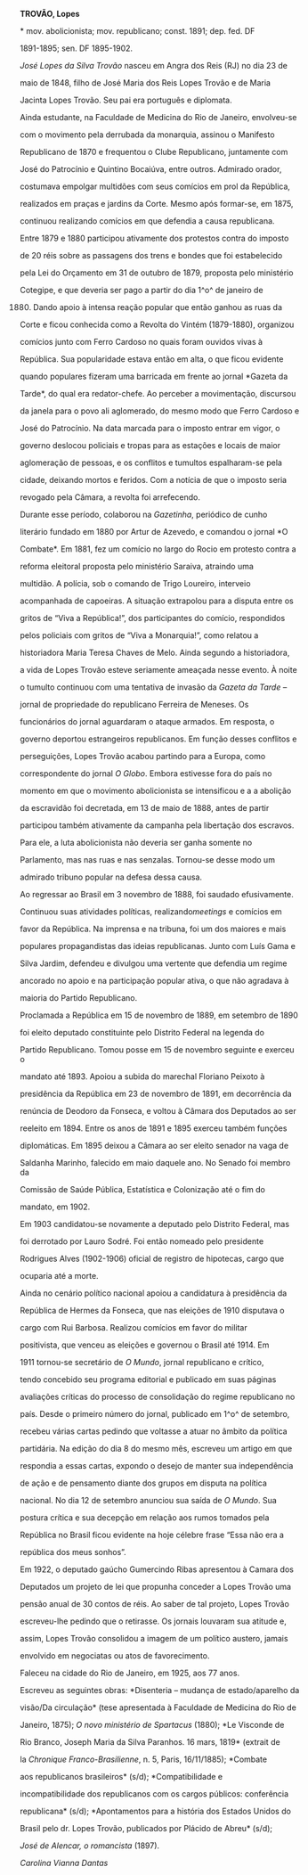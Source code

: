 **TROVÃO, Lopes**



\* mov. abolicionista; mov. republicano; const. 1891; dep. fed. DF

1891-1895; sen. DF 1895-1902.



*José Lopes da Silva Trovão* nasceu em Angra dos Reis (RJ) no dia 23 de

maio de 1848, filho de José Maria dos Reis Lopes Trovão e de Maria

Jacinta Lopes Trovão. Seu pai era português e diplomata.



Ainda estudante, na Faculdade de Medicina do Rio de Janeiro, envolveu-se

com o movimento pela derrubada da monarquia, assinou o Manifesto

Republicano de 1870 e frequentou o Clube Republicano, juntamente com

José do Patrocínio e Quintino Bocaiúva, entre outros. Admirado orador,

costumava empolgar multidões com seus comícios em prol da República,

realizados em praças e jardins da Corte. Mesmo após formar-se, em 1875,

continuou realizando comícios em que defendia a causa republicana.



Entre 1879 e 1880 participou ativamente dos protestos contra do imposto

de 20 réis sobre as passagens dos trens e bondes que foi estabelecido

pela Lei do Orçamento em 31 de outubro de 1879, proposta pelo ministério

Cotegipe, e que deveria ser pago a partir do dia 1^o^ de janeiro de

1880. Dando apoio à intensa reação popular que então ganhou as ruas da

Corte e ficou conhecida como a Revolta do Vintém (1879-1880), organizou

comícios junto com Ferro Cardoso no quais foram ouvidos vivas à

República. Sua popularidade estava então em alta, o que ficou evidente

quando populares fizeram uma barricada em frente ao jornal *Gazeta da

Tarde*, do qual era redator-chefe. Ao perceber a movimentação, discursou

da janela para o povo ali aglomerado, do mesmo modo que Ferro Cardoso e

José do Patrocínio. Na data marcada para o imposto entrar em vigor, o

governo deslocou policiais e tropas para as estações e locais de maior

aglomeração de pessoas, e os conflitos e tumultos espalharam-se pela

cidade, deixando mortos e feridos. Com a notícia de que o imposto seria

revogado pela Câmara, a revolta foi arrefecendo.



Durante esse período, colaborou na *Gazetinha*, periódico de cunho

literário fundado em 1880 por Artur de Azevedo, e comandou o jornal *O

Combate*. Em 1881, fez um comício no largo do Rocio em protesto contra a

reforma eleitoral proposta pelo ministério Saraiva, atraindo uma

multidão. A polícia, sob o comando de Trigo Loureiro, interveio

acompanhada de capoeiras. A situação extrapolou para a disputa entre os

gritos de “Viva a República!”, dos participantes do comício, respondidos

pelos policiais com gritos de “Viva a Monarquia!”, como relatou a

historiadora Maria Teresa Chaves de Melo. Ainda segundo a historiadora,

a vida de Lopes Trovão esteve seriamente ameaçada nesse evento. À noite

o tumulto continuou com uma tentativa de invasão da *Gazeta da Tarde –*

jornal de propriedade do republicano Ferreira de Meneses. Os

funcionários do jornal aguardaram o ataque armados. Em resposta, o

governo deportou estrangeiros republicanos. Em função desses conflitos e

perseguições, Lopes Trovão acabou partindo para a Europa, como

correspondente do jornal *O Globo*. Embora estivesse fora do país no

momento em que o movimento abolicionista se intensificou e a a abolição

da escravidão foi decretada, em 13 de maio de 1888, antes de partir

participou também ativamente da campanha pela libertação dos escravos.

Para ele, a luta abolicionista não deveria ser ganha somente no

Parlamento, mas nas ruas e nas senzalas. Tornou-se desse modo um

admirado tribuno popular na defesa dessa causa.



Ao regressar ao Brasil em 3 novembro de 1888, foi saudado efusivamente.

Continuou suas atividades políticas, realizando*meetings* e comícios em

favor da República. Na imprensa e na tribuna, foi um dos maiores e mais

populares propagandistas das ideias republicanas. Junto com Luís Gama e

Silva Jardim, defendeu e divulgou uma vertente que defendia um regime

ancorado no apoio e na participação popular ativa, o que não agradava à

maioria do Partido Republicano.



Proclamada a República em 15 de novembro de 1889, em setembro de 1890

foi eleito deputado constituinte pelo Distrito Federal na legenda do

Partido Republicano. Tomou posse em 15 de novembro seguinte e exerceu o

mandato até 1893. Apoiou a subida do marechal Floriano Peixoto à

presidência da República em 23 de novembro de 1891, em decorrência da

renúncia de Deodoro da Fonseca, e voltou à Câmara dos Deputados ao ser

reeleito em 1894. Entre os anos de 1891 e 1895 exerceu também funções

diplomáticas. Em 1895 deixou a Câmara ao ser eleito senador na vaga de

Saldanha Marinho, falecido em maio daquele ano. No Senado foi membro da

Comissão de Saúde Pública, Estatística e Colonização até o fim do

mandato, em 1902.



Em 1903 candidatou-se novamente a deputado pelo Distrito Federal, mas

foi derrotado por Lauro Sodré. Foi então nomeado pelo presidente

Rodrigues Alves (1902-1906) oficial de registro de hipotecas, cargo que

ocuparia até a morte.



Ainda no cenário político nacional apoiou a candidatura à presidência da

República de Hermes da Fonseca, que nas eleições de 1910 disputava o

cargo com Rui Barbosa. Realizou comícios em favor do militar

positivista, que venceu as eleições e governou o Brasil até 1914. Em

1911 tornou-se secretário de *O Mundo*, jornal republicano e crítico,

tendo concebido seu programa editorial e publicado em suas páginas

avaliações críticas do processo de consolidação do regime republicano no

país. Desde o primeiro número do jornal, publicado em 1^o^ de setembro,

recebeu várias cartas pedindo que voltasse a atuar no âmbito da política

partidária. Na edição do dia 8 do mesmo mês, escreveu um artigo em que

respondia a essas cartas, expondo o desejo de manter sua independência

de ação e de pensamento diante dos grupos em disputa na política

nacional. No dia 12 de setembro anunciou sua saída de *O Mundo*. Sua

postura crítica e sua decepção em relação aos rumos tomados pela

República no Brasil ficou evidente na hoje célebre frase “Essa não era a

república dos meus sonhos”.



Em 1922, o deputado gaúcho Gumercindo Ribas apresentou à Camara dos

Deputados um projeto de lei que propunha conceder a Lopes Trovão uma

pensão anual de 30 contos de réis. Ao saber de tal projeto, Lopes Trovão

escreveu-lhe pedindo que o retirasse. Os jornais louvaram sua atitude e,

assim, Lopes Trovão consolidou a imagem de um político austero, jamais

envolvido em negociatas ou atos de favorecimento.



Faleceu na cidade do Rio de Janeiro, em 1925, aos 77 anos.



Escreveu as seguintes obras: *Disenteria – mudança de estado/aparelho da

visão/Da circulação* (tese apresentada à Faculdade de Medicina do Rio de

Janeiro, 1875); *O novo ministério de Spartacus* (1880); *Le Visconde de

Rio Branco, Joseph Maria da Silva Paranhos. 16 mars, 1819* (extrait de

la *Chronique Franco-Brasilienne*, n. 5, Paris, 16/11/1885); *Combate

aos republicanos brasileiros* (s/d); *Compatibilidade e

incompatibilidade dos republicanos com os cargos públicos: conferência

republicana* (s/d); *Apontamentos para a história dos Estados Unidos do

Brasil pelo dr. Lopes Trovão, publicados por Plácido de Abreu* (s/d);

*José de Alencar, o romancista* (1897).



*Carolina Vianna Dantas*




